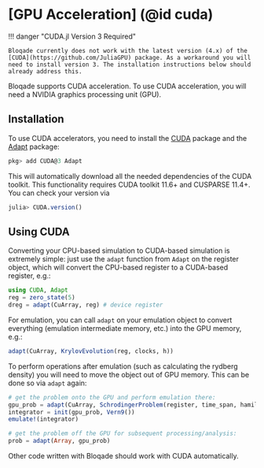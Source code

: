# [GPU Acceleration] (@id cuda)

!!! danger "CUDA.jl Version 3 Required"

    Bloqade currently does not work with the latest version (4.x) of the [CUDA](https://github.com/JuliaGPU) package. As a workaround you will need to install version 3. The installation instructions below should already address this.

Bloqade supports CUDA acceleration. To use
CUDA acceleration, you will need a NVIDIA graphics processing unit (GPU).

## Installation

To use CUDA accelerators, you need to install the [CUDA](https://github.com/JuliaGPU/CUDA.jl) package and the [Adapt](https://github.com/JuliaGPU/Adapt.jl) package:

```julia
pkg> add CUDA@3 Adapt
```

This will automatically download all the needed dependencies of
the CUDA toolkit. This functionality requires CUDA toolkit
11.6+ and CUSPARSE 11.4+. You can check your version via

```julia
julia> CUDA.version()
```

## Using CUDA

Converting your CPU-based simulation to CUDA-based simulation
is extremely simple: just use the `adapt` function from `Adapt`
on the register object, which will convert the CPU-based
register to a CUDA-based register, e.g.:

```julia
using CUDA, Adapt
reg = zero_state(5)
dreg = adapt(CuArray, reg) # device register
```

For emulation, you can call `adapt` on your emulation object
to convert everything (emulation intermediate memory, etc.)
into the GPU memory, e.g.:

```julia
adapt(CuArray, KrylovEvolution(reg, clocks, h))
```

To perform operations after emulation (such as calculating the rydberg density) 
you will need to move the object out of GPU memory. This can be done so via `adapt` again:

```julia
# get the problem onto the GPU and perform emulation there:
gpu_prob = adapt(CuArray, SchrodingerProblem(register, time_span, hamiltonian))
integrator = init(gpu_prob, Vern9())
emulate!(integrator)

# get the problem off the GPU for subsequent processing/analysis:
prob = adapt(Array, gpu_prob)
```

Other code written with Bloqade should work with CUDA
automatically.
